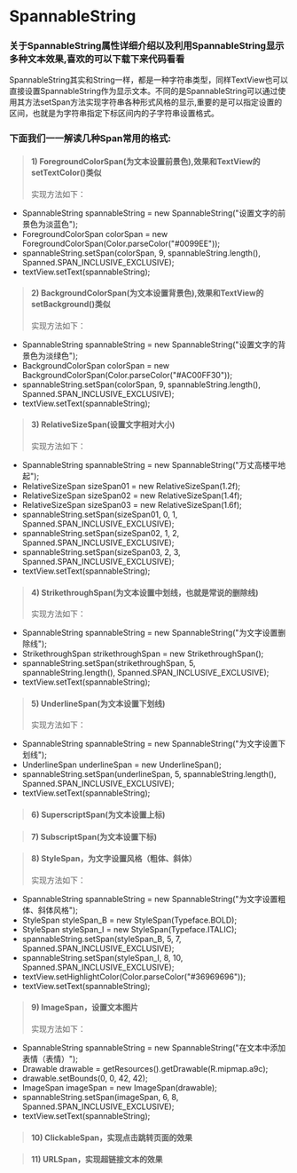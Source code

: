# SpannableString

### 关于SpannableString属性详细介绍以及利用SpannableString显示多种文本效果,喜欢的可以下载下来代码看看

SpannableString其实和String一样，都是一种字符串类型，同样TextView也可以直接设置SpannableString作为显示文本。不同的是SpannableString可以通过使用其方法setSpan方法实现字符串各种形式风格的显示,重要的是可以指定设置的区间，也就是为字符串指定下标区间内的子字符串设置格式。

### 下面我们一一解读几种Span常用的格式:

>#### 1) ForegroundColorSpan(为文本设置前景色),效果和TextView的setTextColor()类似
> 实现方法如下：
>
- SpannableString spannableString = new SpannableString("设置文字的前景色为淡蓝色");
- ForegroundColorSpan colorSpan = new ForegroundColorSpan(Color.parseColor("#0099EE"));
- spannableString.setSpan(colorSpan, 9, spannableString.length(), Spanned.SPAN_INCLUSIVE_EXCLUSIVE);
- textView.setText(spannableString);
>#### 2) BackgroundColorSpan(为文本设置背景色),效果和TextView的setBackground()类似
> 实现方法如下：
>
- SpannableString spannableString = new SpannableString("设置文字的背景色为淡绿色");
- BackgroundColorSpan colorSpan = new BackgroundColorSpan(Color.parseColor("#AC00FF30"));
- spannableString.setSpan(colorSpan, 9, spannableString.length(), Spanned.SPAN_INCLUSIVE_EXCLUSIVE);
- textView.setText(spannableString);
>#### 3) RelativeSizeSpan(设置文字相对大小)
> 实现方法如下：
>
- SpannableString spannableString = new SpannableString("万丈高楼平地起");
- RelativeSizeSpan sizeSpan01 = new RelativeSizeSpan(1.2f);
- RelativeSizeSpan sizeSpan02 = new RelativeSizeSpan(1.4f);
- RelativeSizeSpan sizeSpan03 = new RelativeSizeSpan(1.6f);
- spannableString.setSpan(sizeSpan01, 0, 1, Spanned.SPAN_INCLUSIVE_EXCLUSIVE);
- spannableString.setSpan(sizeSpan02, 1, 2, Spanned.SPAN_INCLUSIVE_EXCLUSIVE);
- spannableString.setSpan(sizeSpan03, 2, 3, Spanned.SPAN_INCLUSIVE_EXCLUSIVE);
- textView.setText(spannableString);
>#### 4) StrikethroughSpan(为文本设置中划线，也就是常说的删除线)
> 实现方法如下：
>
- SpannableString spannableString = new SpannableString("为文字设置删除线");
- StrikethroughSpan strikethroughSpan = new StrikethroughSpan();
- spannableString.setSpan(strikethroughSpan, 5, spannableString.length(), Spanned.SPAN_INCLUSIVE_EXCLUSIVE);
- textView.setText(spannableString);
>#### 5) UnderlineSpan(为文本设置下划线)
> 实现方法如下：
>
- SpannableString spannableString = new SpannableString("为文字设置下划线");
- UnderlineSpan underlineSpan = new UnderlineSpan();
- spannableString.setSpan(underlineSpan, 5, spannableString.length(), Spanned.SPAN_INCLUSIVE_EXCLUSIVE);
- textView.setText(spannableString);
>#### 6) SuperscriptSpan(为文本设置上标)

>#### 7) SubscriptSpan(为文本设置下标)

>#### 8) StyleSpan，为文字设置风格（粗体、斜体）
> 实现方法如下：
>
- SpannableString spannableString = new SpannableString("为文字设置粗体、斜体风格");
- StyleSpan styleSpan_B  = new StyleSpan(Typeface.BOLD);
- StyleSpan styleSpan_I  = new StyleSpan(Typeface.ITALIC);
- spannableString.setSpan(styleSpan_B, 5, 7, Spanned.SPAN_INCLUSIVE_EXCLUSIVE);
- spannableString.setSpan(styleSpan_I, 8, 10, Spanned.SPAN_INCLUSIVE_EXCLUSIVE);
- textView.setHighlightColor(Color.parseColor("#36969696"));
- textView.setText(spannableString);
>#### 9) ImageSpan，设置文本图片
> 实现方法如下：
>
- SpannableString spannableString = new SpannableString("在文本中添加表情（表情）");
- Drawable drawable = getResources().getDrawable(R.mipmap.a9c);
- drawable.setBounds(0, 0, 42, 42);
- ImageSpan imageSpan = new ImageSpan(drawable);
- spannableString.setSpan(imageSpan, 6, 8, Spanned.SPAN_INCLUSIVE_EXCLUSIVE);
- textView.setText(spannableString);
>#### 10) ClickableSpan，实现点击跳转页面的效果

>#### 11) URLSpan，实现超链接文本的效果

